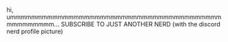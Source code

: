 hi, ummmmmmmmmmmmmmmmmmmmmmmmmmmmmmmmmmmmmmmmmmmmmmmmm... SUBSCRIBE TO JUST ANOTHER NERD (with the discord nerd profile picture)
